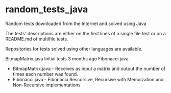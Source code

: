 # random_tests_java
Random tests downloaded from the Internet and solved using Java

The tests' descriptions are either on the first lines of a single file test or on a README.md of multifile tests.

Repositories for tests solved using other languages are available.

BitmapMatrix.java	Initial tests	3 months ago
Fibonacci.java

* BitmapMatrix.java - Receives as input a matrix and output the number of times each number was found.
* Fibonacci.java - Fibonacci Rescursive, Recursive with Memoization and Non-Recursive implementations 
